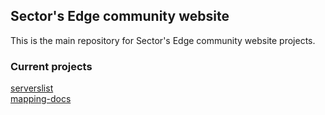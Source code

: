 ## Sector's Edge community website
This is the main repository for Sector's Edge community website projects.

### Current projects
[serverslist](https://sectorsedgecommunity.github.io/serverslist)<br>
[mapping-docs](https://sectorsedgecommunity.github.io/mapping-docs)